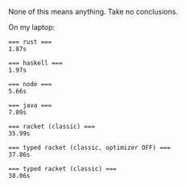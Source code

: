 None of this means anything. Take no conclusions.

On my laptop:

```
=== rust ===
1.87s

=== haskell ===
1.97s

=== node ===
5.66s

=== java ===
7.09s

=== racket (classic) ===
35.99s

=== typed racket (classic, optimizer OFF) ===
37.86s

=== typed racket (classic) ===
38.06s

```
